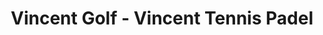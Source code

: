 ---
title: "Vincent Golf - Vincent Tennis Padel"
url: /perols/vincent-golf-vincent-tennis-padel/
shop: sports
---